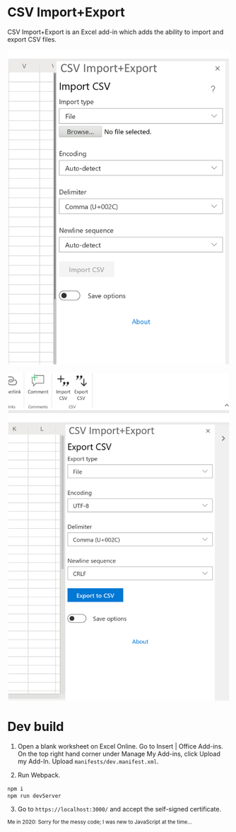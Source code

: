 # CSV Import+Export
CSV Import+Export is an Excel add-in which adds the ability to import and export CSV files.

<div align="center">
    <img src="https://raw.githubusercontent.com/Emurasoft/excel-csv-import/master/screenshots/0.png?raw=true"  alt="Import CSV taskpane in Excel" width="500px" />
    <br><br>
    <img src="https://raw.githubusercontent.com/Emurasoft/excel-csv-import/master/screenshots/1.png?raw=true"  alt="Export CSV taskpane in Excel" width="500px" />
</div>

# Dev build

1. Open a blank worksheet on Excel Online.  Go to Insert | Office Add-ins. On the top right hand corner under Manage My Add-ins, click Upload my Add-In. Upload `manifests/dev.manifest.xml`.

2. Run Webpack.

```none
npm i
npm run devServer
```

3. Go to `https://localhost:3000/` and accept the self-signed certificate.

<sup>Me in 2020: Sorry for the messy code; I was new to JavaScript at the time...</sup>
